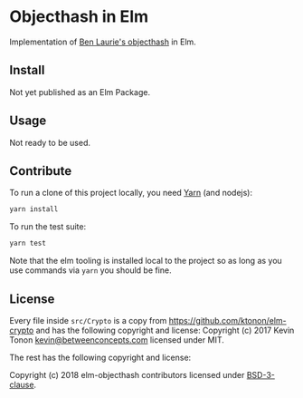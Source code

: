 # Objecthash in Elm

Implementation of [Ben Laurie's
objecthash](https://github.com/benlaurie/objecthash) in Elm.

## Install

Not yet published as an Elm Package.

## Usage

Not ready to be used.


## Contribute

To run a clone of this project locally, you need
[Yarn](https://yarnpkg.com/) (and nodejs):

```sh
yarn install
```

To run the test suite:

```sh
yarn test
```

Note that the elm tooling is installed local to the project so as long as you
use commands via `yarn` you should be fine.


## License

Every file inside `src/Crypto` is a copy from
https://github.com/ktonon/elm-crypto and has the following copyright and
license: Copyright (c) 2017 Kevin Tonon <kevin@betweenconcepts.com> licensed
under MIT.


The rest has the following copyright and
license:

Copyright (c) 2018 elm-objecthash contributors licensed under [BSD-3-clause](LICENSE).
